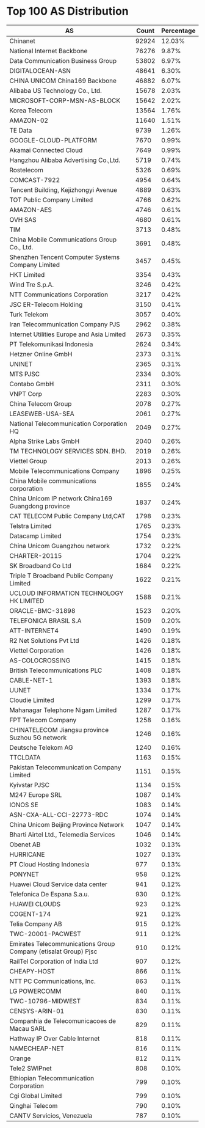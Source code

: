 # Top 100 AS Distribution
| AS | Count | Percentage |
|----|----|----|
| Chinanet | 92924 | 12.03% |
| National Internet Backbone | 76276 | 9.87% |
| Data Communication Business Group | 53802 | 6.97% |
| DIGITALOCEAN-ASN | 48641 | 6.30% |
| CHINA UNICOM China169 Backbone | 46882 | 6.07% |
| Alibaba US Technology Co., Ltd. | 15678 | 2.03% |
| MICROSOFT-CORP-MSN-AS-BLOCK | 15642 | 2.02% |
| Korea Telecom | 13564 | 1.76% |
| AMAZON-02 | 11640 | 1.51% |
| TE Data | 9739 | 1.26% |
| GOOGLE-CLOUD-PLATFORM | 7670 | 0.99% |
| Akamai Connected Cloud | 7649 | 0.99% |
| Hangzhou Alibaba Advertising Co.,Ltd. | 5719 | 0.74% |
| Rostelecom | 5326 | 0.69% |
| COMCAST-7922 | 4954 | 0.64% |
| Tencent Building, Kejizhongyi Avenue | 4889 | 0.63% |
| TOT Public Company Limited | 4766 | 0.62% |
| AMAZON-AES | 4746 | 0.61% |
| OVH SAS | 4680 | 0.61% |
| TIM | 3713 | 0.48% |
| China Mobile Communications Group Co., Ltd. | 3691 | 0.48% |
| Shenzhen Tencent Computer Systems Company Limited | 3457 | 0.45% |
| HKT Limited | 3354 | 0.43% |
| Wind Tre S.p.A. | 3246 | 0.42% |
| NTT Communications Corporation | 3217 | 0.42% |
| JSC ER-Telecom Holding | 3150 | 0.41% |
| Turk Telekom | 3057 | 0.40% |
| Iran Telecommunication Company PJS | 2962 | 0.38% |
| Internet Utilities Europe and Asia Limited | 2673 | 0.35% |
| PT Telekomunikasi Indonesia | 2624 | 0.34% |
| Hetzner Online GmbH | 2373 | 0.31% |
| UNINET | 2365 | 0.31% |
| MTS PJSC | 2334 | 0.30% |
| Contabo GmbH | 2311 | 0.30% |
| VNPT Corp | 2283 | 0.30% |
| China Telecom Group | 2078 | 0.27% |
| LEASEWEB-USA-SEA | 2061 | 0.27% |
| National Telecommunication Corporation HQ | 2049 | 0.27% |
| Alpha Strike Labs GmbH | 2040 | 0.26% |
| TM TECHNOLOGY SERVICES SDN. BHD. | 2019 | 0.26% |
| Viettel Group | 2013 | 0.26% |
| Mobile Telecommunications Company | 1896 | 0.25% |
| China Mobile communications corporation | 1855 | 0.24% |
| China Unicom IP network China169 Guangdong province | 1837 | 0.24% |
| CAT TELECOM Public Company Ltd,CAT | 1798 | 0.23% |
| Telstra Limited | 1765 | 0.23% |
| Datacamp Limited | 1754 | 0.23% |
| China Unicom Guangzhou network | 1732 | 0.22% |
| CHARTER-20115 | 1704 | 0.22% |
| SK Broadband Co Ltd | 1684 | 0.22% |
| Triple T Broadband Public Company Limited | 1622 | 0.21% |
| UCLOUD INFORMATION TECHNOLOGY HK LIMITED | 1588 | 0.21% |
| ORACLE-BMC-31898 | 1523 | 0.20% |
| TELEFONICA BRASIL S.A | 1509 | 0.20% |
| ATT-INTERNET4 | 1490 | 0.19% |
| R2 Net Solutions Pvt Ltd | 1426 | 0.18% |
| Viettel Corporation | 1426 | 0.18% |
| AS-COLOCROSSING | 1415 | 0.18% |
| British Telecommunications PLC | 1408 | 0.18% |
| CABLE-NET-1 | 1393 | 0.18% |
| UUNET | 1334 | 0.17% |
| Cloudie Limited | 1299 | 0.17% |
| Mahanagar Telephone Nigam Limited | 1287 | 0.17% |
| FPT Telecom Company | 1258 | 0.16% |
| CHINATELECOM Jiangsu province Suzhou 5G network | 1246 | 0.16% |
| Deutsche Telekom AG | 1240 | 0.16% |
| TTCLDATA | 1163 | 0.15% |
| Pakistan Telecommunication Company Limited | 1151 | 0.15% |
| Kyivstar PJSC | 1134 | 0.15% |
| M247 Europe SRL | 1087 | 0.14% |
| IONOS SE | 1083 | 0.14% |
| ASN-CXA-ALL-CCI-22773-RDC | 1074 | 0.14% |
| China Unicom Beijing Province Network | 1047 | 0.14% |
| Bharti Airtel Ltd., Telemedia Services | 1046 | 0.14% |
| Obenet AB | 1032 | 0.13% |
| HURRICANE | 1027 | 0.13% |
| PT Cloud Hosting Indonesia | 977 | 0.13% |
| PONYNET | 958 | 0.12% |
| Huawei Cloud Service data center | 941 | 0.12% |
| Telefonica De Espana S.a.u. | 930 | 0.12% |
| HUAWEI CLOUDS | 923 | 0.12% |
| COGENT-174 | 921 | 0.12% |
| Telia Company AB | 915 | 0.12% |
| TWC-20001-PACWEST | 911 | 0.12% |
| Emirates Telecommunications Group Company (etisalat Group) Pjsc | 910 | 0.12% |
| RailTel Corporation of India Ltd | 907 | 0.12% |
| CHEAPY-HOST | 866 | 0.11% |
| NTT PC Communications, Inc. | 863 | 0.11% |
| LG POWERCOMM | 840 | 0.11% |
| TWC-10796-MIDWEST | 834 | 0.11% |
| CENSYS-ARIN-01 | 830 | 0.11% |
| Companhia de Telecomunicacoes de Macau SARL | 829 | 0.11% |
| Hathway IP Over Cable Internet | 818 | 0.11% |
| NAMECHEAP-NET | 816 | 0.11% |
| Orange | 812 | 0.11% |
| Tele2 SWIPnet | 808 | 0.10% |
| Ethiopian Telecommunication Corporation | 799 | 0.10% |
| Cgi Global Limited | 799 | 0.10% |
| Qinghai Telecom | 790 | 0.10% |
| CANTV Servicios, Venezuela | 787 | 0.10% |
